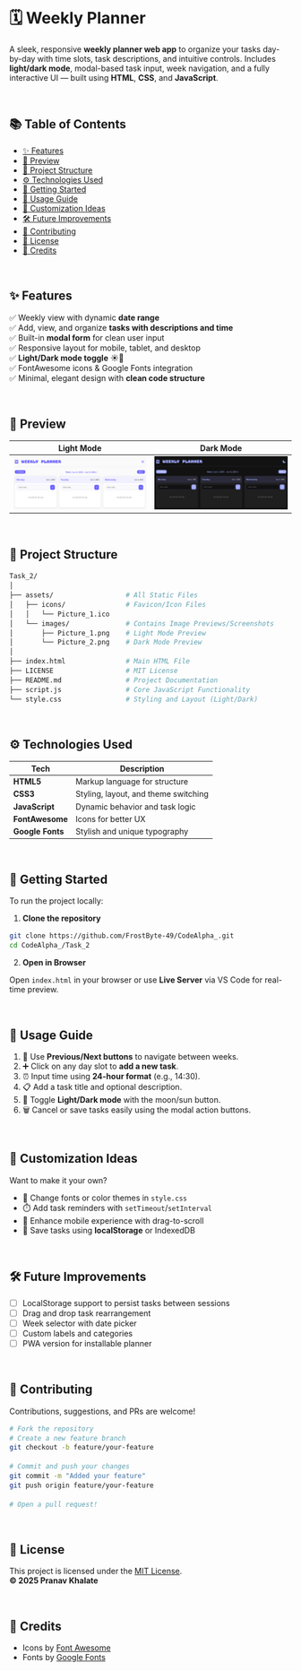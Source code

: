 # 🗓️ Weekly Planner

A sleek, responsive **weekly planner web app** to organize your tasks day-by-day with time slots, task descriptions, and intuitive controls. Includes **light/dark mode**, modal-based task input, week navigation, and a fully interactive UI — built using **HTML**, **CSS**, and **JavaScript**.

<br>

## 📚 Table of Contents

* [✨ Features](#-features)
* [📸 Preview](#-preview)
* [📁 Project Structure](#-project-structure)
* [⚙️ Technologies Used](#-technologies-used)
* [🚀 Getting Started](#-getting-started)
* [🧪 Usage Guide](#-usage-guide)
* [🌈 Customization Ideas](#-customization-ideas)
* [🛠️ Future Improvements](#-future-improvements)
* [🤝 Contributing](#-contributing)
* [📄 License](#-license)
* [📄 Credits](#-credits)

<br>

## ✨ Features

✅ Weekly view with dynamic **date range** <br>
✅ Add, view, and organize **tasks with descriptions and time** <br>
✅ Built-in **modal form** for clean user input <br>
✅ Responsive layout for mobile, tablet, and desktop <br>
✅ **Light/Dark mode toggle** ☀️🌙 <br>
✅ FontAwesome icons & Google Fonts integration <br>
✅ Minimal, elegant design with **clean code structure**

<br>

## 📸 Preview

| Light Mode                                     | Dark Mode                                    |
| ---------------------------------------------- | -------------------------------------------- |
| ![Light Mode](assets/images/Picture_1.png) | ![Dark Mode](assets/images/Picture_2.png) |

<br>

## 📁 Project Structure

```bash
Task_2/
│
├── assets/                  # All Static Files
│   ├── icons/               # Favicon/Icon Files
│   │   └── Picture_1.ico
│   └── images/              # Contains Image Previews/Screenshots
│       ├── Picture_1.png    # Light Mode Preview
│       └── Picture_2.png    # Dark Mode Preview
│
├── index.html               # Main HTML File
├── LICENSE                  # MIT License
├── README.md                # Project Documentation
├── script.js                # Core JavaScript Functionality
└── style.css                # Styling and Layout (Light/Dark)
```

<br>

## ⚙️ Technologies Used

| Tech             | Description                          |
| ---------------- | ------------------------------------ |
| **HTML5**        | Markup language for structure        |
| **CSS3**         | Styling, layout, and theme switching |
| **JavaScript**   | Dynamic behavior and task logic      |
| **FontAwesome**  | Icons for better UX                  |
| **Google Fonts** | Stylish and unique typography        |

<br>

## 🚀 Getting Started

To run the project locally:

1. **Clone the repository**

```bash
git clone https://github.com/FrostByte-49/CodeAlpha_.git
cd CodeAlpha_/Task_2
```

2. **Open in Browser**

Open `index.html` in your browser or use **Live Server** via VS Code for real-time preview.

<br>

## 🧪 Usage Guide

1. 🔄 Use **Previous/Next buttons** to navigate between weeks.
2. ➕ Click on any day slot to **add a new task**.
3. ⏰ Input time using **24-hour format** (e.g., 14:30).
4. 📋 Add a task title and optional description.
5. 🎨 Toggle **Light/Dark mode** with the moon/sun button.
6. 🗑️ Cancel or save tasks easily using the modal action buttons.

<br>

## 🌈 Customization Ideas

Want to make it your own?

* 🎨 Change fonts or color themes in `style.css`
* ⏱️ Add task reminders with `setTimeout`/`setInterval`
* 📱 Enhance mobile experience with drag-to-scroll
* 💾 Save tasks using **localStorage** or IndexedDB

<br>

## 🛠️ Future Improvements

* [ ] LocalStorage support to persist tasks between sessions
* [ ] Drag and drop task rearrangement
* [ ] Week selector with date picker
* [ ] Custom labels and categories
* [ ] PWA version for installable planner

<br>

## 🤝 Contributing

Contributions, suggestions, and PRs are welcome!

```bash
# Fork the repository
# Create a new feature branch
git checkout -b feature/your-feature

# Commit and push your changes
git commit -m "Added your feature"
git push origin feature/your-feature

# Open a pull request!
```

<br>

## 📄 License

This project is licensed under the [MIT License](LICENSE). <br>
<b>© 2025 Pranav Khalate</b>

<br>

## 🙌 Credits

* Icons by [Font Awesome](https://fontawesome.com/)
* Fonts by [Google Fonts](https://fonts.google.com/)



